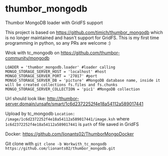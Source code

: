 # thumbor_mongodb
Thumbor MongoDB loader with GridFS support

This project is based on https://github.com/timich/thumbor_mongodb which is no longer maintained and hasn't support for GridFS.
This is my first time programming in python, so any PRs are welcome :)

Wrok with tc_mongodb on https://github.com/thumbor-community/mongodb

```
LOADER = 'thumbor_mongodb.loader' #loader calling
MONGO_STORAGE_SERVER_HOST = 'localhost' #host
MONGO_STORAGE_SERVER_PORT = '27017' #port
MONGO_STORAGE_SERVER_DB = 'picture' #MongoDB database name, inside it will be created collections fs.files and fs.chunks
MONGO_STORAGE_SERVER_COLLECTION = 'pic1' #MongoDB collection
```

Url should look like: http://thumbor-server.domain/unsafe/smart/1c6d2372252f4e18a54112a589017441

Upload by tc_mongodb `Location: /image/1c6d2372252f4e18a54112a589017441/image.ksh`
where `1c6d2372252f4e18a54112a589017441` is `path` of file saved in GridFS

Docker: https://github.com/lionants02/ThumborMongoDocker

Git clone with `git clone -b Workwith_tc_mongodb https://github.com/lionants02/thumbor_mongodb.git`
